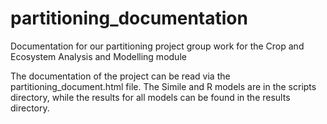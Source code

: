 # partitioning_documentation
Documentation for our partitioning project group work for the Crop and Ecosystem Analysis and Modelling module

The documentation of the project can be read via the partitioning_document.html file.
The Simile and R models are in the scripts directory, while the results for all models can be found in the results directory.
